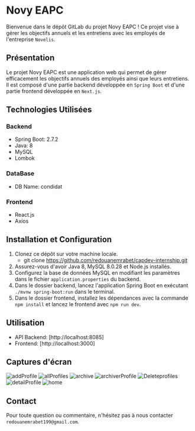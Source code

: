 # Novy EAPC

Bienvenue dans le dépôt GitLab du projet Novy EAPC !
Ce projet vise à gérer les objectifs annuels et les entretiens avec les employés de l'entreprise `Novelis`.

## Présentation

Le projet Novy EAPC est une application web qui permet de gérer efficacement les objectifs annuels des employés ainsi que leurs entretiens. Il est composé d'une partie backend développée en `Spring Boot` et d'une partie frontend développée en `Next.js`.

## Technologies Utilisées

### Backend

- Spring Boot: 2.7.2
- Java: 8
- MySQL
- Lombok

### DataBase

- DB Name: condidat

### Frontend

- React.js
- Axios

## Installation et Configuration

1. Clonez ce dépôt sur votre machine locale.
   - git clone https://github.com/redouanemrabet/capdev-internship.git
2. Assurez-vous d'avoir Java 8, MySQL 8.0.28 et Node.js installés.
3. Configurez la base de données MySQL en modifiant les paramètres dans le fichier `application.properties` du backend.
4. Dans le dossier backend, lancez l'application Spring Boot en exécutant `./mvnw spring-boot:run` dans le terminal.
5. Dans le dossier frontend, installez les dépendances avec la commande `npm install` et lancez le frontend avec `npm run dev`.

## Utilisation

- API Backend: [http://localhost:8085]
- Frontend: [http://localhost:3000]

## Captures d'écran
![addProfile](https://github.com/redouanemrabet/capdev-internship/assets/106490380/32877824-1da2-4bbf-9539-e791c58f5ae5)
![allProfiles](https://github.com/redouanemrabet/capdev-internship/assets/106490380/6bf44b5b-eaa4-4795-a0e9-5cb260169ffc)
![archive](https://github.com/redouanemrabet/capdev-internship/assets/106490380/3201024e-179e-40ae-83ac-40e646d6973e)
![archiverProfile](https://github.com/redouanemrabet/capdev-internship/assets/106490380/7f3c0ec8-6f48-40b2-8118-67249155c1be)
![Deleteprofiles](https://github.com/redouanemrabet/capdev-internship/assets/106490380/8ca55312-c8ca-4727-b335-17cd75c70325)
![detailProfile](https://github.com/redouanemrabet/capdev-internship/assets/106490380/2200466e-af70-4dd2-82ef-4061c1cb219a)
![home](https://github.com/redouanemrabet/capdev-internship/assets/106490380/472942f6-a607-4131-b775-3a138d6b92e6)

## Contact

Pour toute question ou commentaire, n'hésitez pas à nous contacter `redouanemrabet199@gmail.com`.
